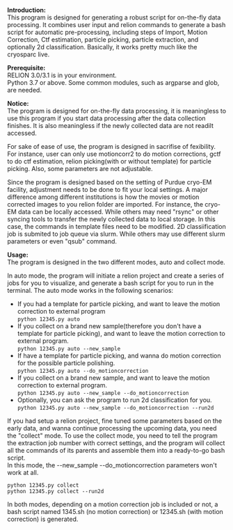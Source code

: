 **Introduction:**  
This program is designed for generating a robust script for on-the-fly data processing. It combines user input and relion commands to generate a bash script for automatic pre-processing, including steps of Import, Motion Correction, Ctf estimation, particle picking, particle extraction, and optionally 2d classification. Basically, it works pretty much like the cryosparc live.  
  
**Prerequisite:**  
RELION 3.0/3.1 is in your environment.  
Python 3.7 or above. Some common modules, such as argparse and glob, are needed.  
  
**Notice:**  
The program is designed for on-the-fly data processing, it is meaningless to use this program if you start data processing after the data collection finishes.  It is also meaningless if the newly collected data are not readilt accessed. 
  
For sake of ease of use, the program is designed in sacrifise of fexibility. For instance, user can only use motioncorr2 to do motion corrections, gctf  to do ctf estimation, relion picking(with or without template) for particle picking. Also, some parameters are not adjustable.  
  
Since the program is designed based on the setting of Purdue cryo-EM facility, adjustment needs to be done to fit your local settings. A major difference among different institutions is how the movies or motion corrected images to you relion folder are imported. For instance, the cryo-EM data can be locally accessed. While others may need  "rsync" or other syncing tools to transfer the newly collected data to local storage. In this case, the commands in template files need to be modified. 2D classiification job is submited to job queue via slurm. While others may use different slurm parameters or even "qsub" command. 
  

**Usage:**  
The program is designed in the two different modes, auto and collect mode.  
  
In auto mode, the program will initiate a relion project and create a series of jobs for you to visualize, and generate a bash script for you to run in the terminal. The auto mode works in the following scenarios:  
- If you had a template for particle picking, and want to leave the motion correction to external program  
    `python 12345.py auto`  
- If you collect on a brand new sample(therefore you don't have a template for particle picking), and want to leave the motion correction to external program.  
    `python 12345.py auto --new_sample`  
- If have a template for particle picking, and wanna do motion correction for the possible particle polishing.  
    `python 12345.py auto --do_motioncorrection`  
- If you collect on a brand new sample, and want to leave the motion correction to external program.  
    `python 12345.py auto --new_sample --do_motioncorrection`  
- Optionally, you can ask the program to run 2d classification for you.  
    `python 12345.py auto --new_sample --do_motioncorrection --run2d`  
  
If you had setup a relion project, fine tuned some parameters based on the early data, and wanna continue processing the upcoming data, you need the "collect" mode. To use the collect mode, you need to tell the program the extraction job number with  correct settings, and the program will collect all the commands of its parents and assemble them into a ready-to-go bash script.  
In this mode, the --new_sample --do_motioncorrection parameters won't work at all.  
  
`python 12345.py collect`   
`python 12345.py collect --run2d`  

In both modes, depending on a motion correction job is included or not, a bash script named 1345.sh (no motion correction) or 12345.sh (with motion correction) is generated.  